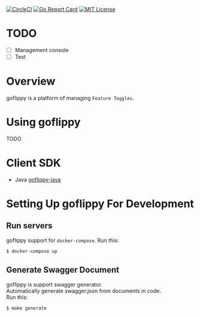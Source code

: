 [![CircleCI](https://circleci.com/gh/neko-neko/goflippy/tree/master.svg?style=shield&circle-token=b4e94e627c67fd9ab598b4b5124e98a65fb816ea)](https://circleci.com/gh/neko-neko/goflippy/tree/master)
[![Go Report Card](https://goreportcard.com/badge/github.com/neko-neko/goflippy)](https://goreportcard.com/report/github.com/neko-neko/goflippy)
[![MIT License](https://img.shields.io/badge/license-MIT-blue.svg?style=flat)](LICENSE)

# TODO
- [ ] Management console
- [ ] Test

# Overview
goflippy is a platform of managing `Feature Toggles`.

# Using goflippy
TODO

# Client SDK
- Java [goflippy-java](https://github.com/neko-neko/goflippy-java)

# Setting Up goflippy For Development
## Run servers
goflippy support for `docker-compose`.
Run this:

```bash
$ docker-compose up
```

## Generate Swagger Document
goflippy is support swagger generator.  
Automatically generate swagger.json from documents in code.  
Run this:

```bash
$ make generate
```
